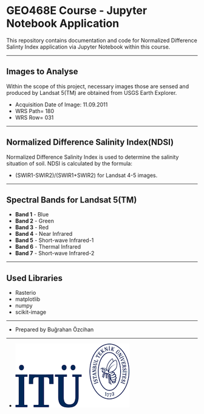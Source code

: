 # GEO468E Course - Jupyter Notebook Application
This repository contains documentation and code for Normalized Difference Salinty Index application via Jupyter Notebook within this course.

***

## Images to Analyse
Within the scope of this project, necessary images those are sensed and produced by Landsat 5(TM) are obtained from USGS Earth Explorer. 

- Acquisition Date of Image: 11.09.2011
- WRS Path= 180
- WRS Row= 031

***

## Normalized Difference Salinity Index(NDSI)
Normalized Difference Salinity Index is used to determine the salinity situation of soil. NDSI is calculated by the formula:

- (SWIR1-SWIR2)/(SWIR1+SWIR2) for Landsat 4-5 images.

***

## Spectral Bands for Landsat 5(TM)
- **Band 1** - Blue
- **Band 2** - Green
- **Band 3** - Red
- **Band 4** - Near Infrared
- **Band 5** - Short-wave Infrared-1
- **Band 6** - Thermal Infrared
- **Band 7** - Short-wave Infrared-2

***

## Used Libraries
- Rasterio
- matplotlib
- numpy
- scikit-image

***

- Prepared by Buğrahan Özcihan

***

- ![ITU_logo.png](Logo/ITU_logo.png)
